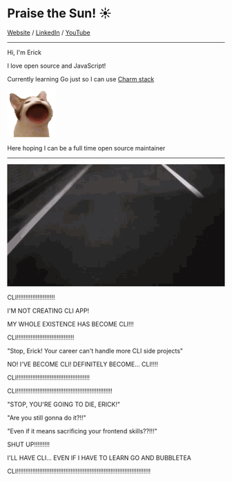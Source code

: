 # Praise the Sun! ☀️

[Website](https://ericc-ch.github.io) / [LinkedIn](https://www.linkedin.com/in/erick-christian-p) / [YouTube](https://www.youtube.com/@erickchristian2)

---

Hi, I'm Erick

I love open source and JavaScript!

Currently learning Go just so I can use [Charm stack](https://charm.sh)

![popcat](./popcat.gif)

Here hoping I can be a full time open source maintainer

---

![dramatic scene](./takeshi-loves-cli.gif)

CLI!!!!!!!!!!!!!!!!!!!!!!

I'M NOT CREATING CLI APP!

MY WHOLE EXISTENCE HAS BECOME CLI!!!

CLI!!!!!!!!!!!!!!!!!!!!!!!!!!!!!!!!!

"Stop, Erick! Your career can't handle more CLI side projects"

NO! I'VE BECOME CLI! DEFINITELY BECOME... CLI!!!!

CLI!!!!!!!!!!!!!!!!!!!!!!!!!!!!!!!!!!!!!!!!!!

CLI!!!!!!!!!!!!!!!!!!!!!!!!!!!!!!!!!!!!!!!!!!!!!!!!!!!!!!!

"STOP, YOU'RE GOING TO DIE, ERICK!"

"Are you still gonna do it?!!"

"Even if it means sacrificing your frontend skills??!!!"

SHUT UP!!!!!!!!!

I'LL HAVE CLI... EVEN IF I HAVE TO LEARN GO AND BUBBLETEA

CLI!!!!!!!!!!!!!!!!!!!!!!!!!!!!!!!!!!!!!!!!!!!!!!!!!!!!!!!!!!!!!!!!!!!!!!!!!!!!!



